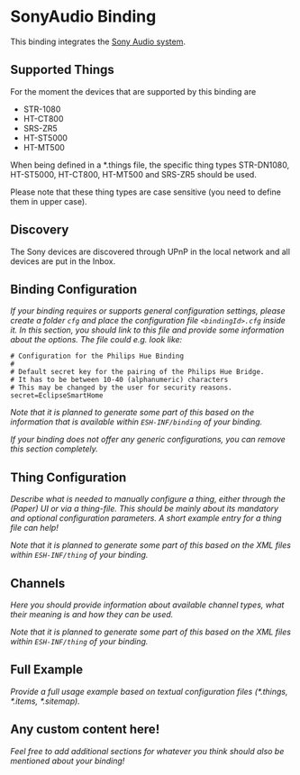# SonyAudio Binding

This binding integrates the [Sony Audio system](http://www.sony.com).

## Supported Things

For the moment the devices that are supported by this binding are
 * STR-1080
 * HT-CT800
 * SRS-ZR5
 * HT-ST5000
 * HT-MT500

When being defined in a \*.things file, the specific thing types
STR-DN1080, HT-ST5000, HT-CT800, HT-MT500 and SRS-ZR5 should be used.

Please note that these thing types are case sensitive (you need to define them in upper case).

## Discovery

The Sony devices are discovered through UPnP in the local network and all devices are put in the Inbox.

## Binding Configuration

_If your binding requires or supports general configuration settings, please create a folder ```cfg``` and place the configuration file ```<bindingId>.cfg``` inside it. In this section, you should link to this file and provide some information about the options. The file could e.g. look like:_

```
# Configuration for the Philips Hue Binding
#
# Default secret key for the pairing of the Philips Hue Bridge.
# It has to be between 10-40 (alphanumeric) characters
# This may be changed by the user for security reasons.
secret=EclipseSmartHome
```

_Note that it is planned to generate some part of this based on the information that is available within ```ESH-INF/binding``` of your binding._

_If your binding does not offer any generic configurations, you can remove this section completely._

## Thing Configuration

_Describe what is needed to manually configure a thing, either through the (Paper) UI or via a thing-file. This should be mainly about its mandatory and optional configuration parameters. A short example entry for a thing file can help!_

_Note that it is planned to generate some part of this based on the XML files within ```ESH-INF/thing``` of your binding._

## Channels

_Here you should provide information about available channel types, what their meaning is and how they can be used._

_Note that it is planned to generate some part of this based on the XML files within ```ESH-INF/thing``` of your binding._

## Full Example

_Provide a full usage example based on textual configuration files (*.things, *.items, *.sitemap)._

## Any custom content here!

_Feel free to add additional sections for whatever you think should also be mentioned about your binding!_
